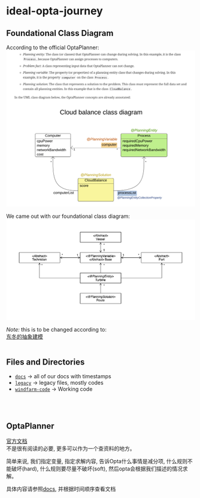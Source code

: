 # ideal-opta-journey

## Foundational Class Diagram
According to the official OptaPlanner:
![](docs/img/opta-class-div.png)

We came out with our foundational class diagram:
![](docs/img/class-diagram.png)

*Note:* this is to be changed according to:<br/>
[东冬的抽象建模](files/abstraction.pdf)
<br/>
<br/>

## Files and Directories
- [`docs`](docs/) -> all of our docs with timestamps
- [`legacy`](legacy/) -> legacy files, mostly codes
- [`windfarm-code`](windfarm-code/) -> Working code

<br/>
<br/>

## OptaPlanner
[官方文档](https://docs.optaplanner.org/7.7.0.Final/optaplanner-docs/html_single/) <br/>
不是很有阅读的必要, 更多可以作为一个查资料的地方。

简单来说, 我们指定变量, 指定求解内容, 告诉Opta什么事情是减分项, 什么规则不能破坏(hard), 什么规则要尽量不破坏(soft), 然后opta会根据我们描述的情况求解。

具体内容请参照[docs](docs/), 并根据时间顺序查看文档

